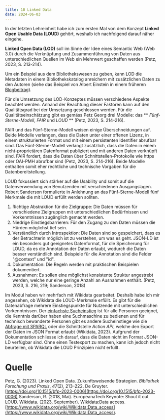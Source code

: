 ```yaml
---
title: 10 Linked Data 
date: 2024-06-03
---
```


In der letzten Lehreinheit habe ich zum ersten Mal von dem Konzept **Linked Open Usable Data (LOUD)** gehört, weshalb ich nachfolgend darauf näher eingehe. 

**Linked Open Data (LOD)** soll im Sinne der Idee eines Semantic Web (Web 3.0) durch die Verknüpfung und Zusammenführung von Daten aus unterschiedlichen Quellen im Web ein Mehrwert geschaffen werden (Petz, 2023, S. 213-214). 

Um ein Beispiel aus dem Bibliothekswesen zu geben, kann LOD die Metadaten in einem Bibliothekskatalog anreichern mit zusätzlichen Daten zu den Autoren (siehe das Beispiel von Albert Einstein in einem früheren [Blogbeitrag](https://martinahediger.github.io/bain_lerntagebuch/2024/04/30/tag6.html)). 

Für die Umsetzung des LOD-Konzeptes müssen verschiedene Aspekte beachtet werden. Anhand der Beachtung dieser Faktoren kann auf den Qualitätsgrad bei der Umsetzung geschlossen werden. Für die Qualitätseinschätzung gibt es gemäss Petz Georg drei Modelle: das ** *Fünf-Sterne-Modell*, *FAIR* und *LOUD* ** (Petz, 2023, S. 214-216). 

FAIR und das Fünf-Sterne-Modell weisen einige Überschneidungen auf. Beide Modelle verlangen, dass die Daten unter einer offenen Lizenz, in einem strukturierten Format und mit einem persistenten Identifier abrufbar sind. Das Fünf-Sterne-Modell verlangt zusätzlich, dass die Daten in einem nicht-proprietären Datenformat publiziert und mit anderen Daten verknüpft sind. FAIR fordert, dass die Daten über Schnittstellen-Protokolle wie https oder OAI-PMH abrufbar sind (Petz, 2023, S. 214-216). Beide Modelle enthalten somit eher rechtliche und technische Vorgaben für die Datenbereitstellung. 

LOUD fokussiert sich stärker auf die Usability und somit auf die Datenverwendung von Benutzenden mit verschiedenen Ausgangslagen. Robert Sanderson formulierte in Anlehnung an das Fünf-Sterne-Modell fünf Merkmale die mit LOUD erfüllt werden sollten. 

1. Richtige Abstraktion für die Zielgruppe: Die Daten müssen für verschiedene Zielgruppen mit unterschiedlichen Bedürfnissen und Vorkenntnissen zugänglich gemacht werden. 
2. Niedrige Einstiegsbarrieren: Für den Zugang zu den Daten müssen die Hürden möglichst tief sein. 
3. Verständlich durch Introspektion: Die Daten sind so gespeichert, dass es der Betrachterin möglich ist zu verstehen, um was es geht. JSON-LD ist ein besonders gut geeignetes Datenformat, für die Speicherung für LOUD, da es die Annotation der Daten erlaubt, wodurch die Daten besser verständlich sind. Beispiele für die Annotation sind die Felder "@context" und "id". 
4. Dokumentation: Die Regeln werden mit praktischen Beispielen dokumentiert.
5. Ausnahmen: Es sollen eine möglichst konsistente Struktur angestrebt werden, welche nur eine geringe Anzahl an Ausnahmen enthält.
(Petz, 2023, S. 216, 219; Sanderson, 2018)

Im Modul haben wir mehrfach mit Wikidata gearbeitet. Deshalb habe ich mir angesehen, ob Wikidata die LOUD-Merkmale erfüllt. Es gibt für die Datenabfrage mehrere Einstiegspunkte für Nutzende mit unterschiedlichen Vorkenntnissen. Der [einfachste Sucheinstieg](https://www.wikidata.org/wiki/Special:Search) ist für alle Personen geeignet, die Kenntnis darüber haben eine Suchmaschine zu bedienen und für technisch bewanderte Personen gibt es andere Sucheinstiege wie die [Abfrage mit SPARQL](https://query.wikidata.org/) oder die Schnittstelle *Action API*, welche den Export der Daten im JSON Format erlaubt (Wikidata, 2023). Aufgrund der Dokumentation schliesse ich darauf, dass die Daten nicht im Format JSON-LD verfügbar sind. Ohne einen Testexport zu machen, kann ich jedoch nicht beurteilen, ob Wikidata die LOUD Prinzipien nicht erfüllt. 

# Quelle
Petz, G. (2023). Linked Open Data. Zukunftsweisende Strategien. _Bibliothek Forschung und Praxis_, _47_(2), 213–222. De Gruyter. [https://doi.org/10.1515/bfp-2023-0006](https://doi.org/10.1515/bfp-2023-0006)
Sanderson, R. (2018, Mai). EuropeanaTech Keynote: Shout it out LOUD.
Wikidata. (2023, September). Wikidata:Data access. [https://www.wikidata.org/wiki/Wikidata:Data_access](https://www.wikidata.org/wiki/Wikidata:Data_access).

